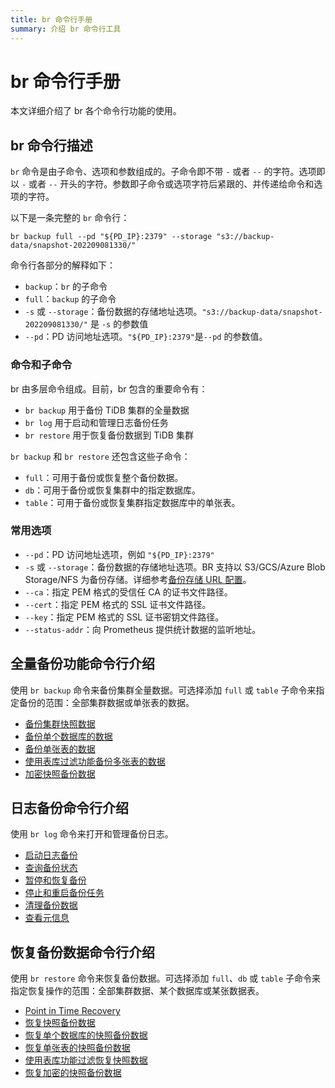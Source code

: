 ```yaml
---
title: br 命令行手册
summary: 介绍 br 命令行工具
---
```


# br 命令行手册

本文详细介绍了 br 各个命令行功能的使用。

## br 命令行描述

`br` 命令是由子命令、选项和参数组成的。子命令即不带 `-` 或者 `--` 的字符。选项即以 `-` 或者 `--` 开头的字符。参数即子命令或选项字符后紧跟的、并传递给命令和选项的字符。

以下是一条完整的 `br` 命令行：

`br backup full --pd "${PD_IP}:2379" --storage "s3://backup-data/snapshot-202209081330/"`

命令行各部分的解释如下：

* `backup`：`br` 的子命令
* `full`：`backup` 的子命令
* `-s` 或 `--storage`：备份数据的存储地址选项。`"s3://backup-data/snapshot-202209081330/"` 是 `-s` 的参数值
* `--pd`：PD 访问地址选项。`"${PD_IP}:2379"`是`--pd` 的参数值。

### 命令和子命令

br 由多层命令组成。目前，br 包含的重要命令有：

* `br backup` 用于备份 TiDB 集群的全量数据
* `br log` 用于启动和管理日志备份任务
* `br restore` 用于恢复备份数据到 TiDB 集群

`br backup` 和 `br restore`  还包含这些子命令：

* `full`：可用于备份或恢复整个备份数据。
* `db`：可用于备份或恢复集群中的指定数据库。
* `table`：可用于备份或恢复集群指定数据库中的单张表。

### 常用选项

* `--pd`：PD 访问地址选项，例如 `"${PD_IP}:2379"`
* `-s` 或 `--storage`：备份数据的存储地址选项。BR 支持以 S3/GCS/Azure Blob Storage/NFS 为备份存储。详细参考[备份存储 URL 配置](/br/backup-and-restore-storages.md#url-格式)。
* `--ca`：指定 PEM 格式的受信任 CA 的证书文件路径。
* `--cert`：指定 PEM 格式的 SSL 证书文件路径。
* `--key`：指定 PEM 格式的 SSL 证书密钥文件路径。
* `--status-addr`：向 Prometheus 提供统计数据的监听地址。

## 全量备份功能命令行介绍

使用 `br backup` 命令来备份集群全量数据。可选择添加 `full` 或 `table` 子命令来指定备份的范围：全部集群数据或单张表的数据。

- [备份集群快照数据](/br/br-snapshot-manual.md#备份集群快照)
- [备份单个数据库的数据](/br/br-snapshot-manual.md#备份单个数据库的数据)
- [备份单张表的数据](/br/br-snapshot-manual.md#备份单张表的数据)
- [使用表库过滤功能备份多张表的数据](/br/br-snapshot-manual.md#使用表库过滤功能备份多张表的数据)
- [加密快照备份数据](/br/backup-and-restore-storages.md#存储服务端加密)

## 日志备份命令行介绍

使用 `br log` 命令来打开和管理备份日志。

- [启动日志备份](/br/br-pitr-manual.md#启动日志备份)
- [查询备份状态](/br/br-pitr-manual.md#查询日志备份任务)
- [暂停和恢复备份](/br/br-pitr-manual.md#暂停和恢复日志备份任务)
- [停止和重启备份任务](/br/br-pitr-manual.md#停止和重启日志备份任务)
- [清理备份数据](/br/br-pitr-manual.md#清理日志备份数据)
- [查看元信息](/br/br-pitr-manual.md#查看备份数据元信息)

## 恢复备份数据命令行介绍

使用 `br restore` 命令来恢复备份数据。可选择添加 `full`、`db` 或 `table` 子命令来指定恢复操作的范围：全部集群数据、某个数据库或某张数据表。

- [Point in Time Recovery](/br/br-pitr-manual.md#恢复到指定时间点-pitr)
- [恢复快照备份数据](/br/br-snapshot-manual.md#恢复快照备份数据)
- [恢复单个数据库的快照备份数据](/br/br-snapshot-manual.md#恢复单个数据库的数据)
- [恢复单张表的快照备份数据](/br/br-snapshot-manual.md#恢复单张表的数据)
- [使用表库功能过滤恢复快照数据](/br/br-snapshot-manual.md#使用表库功能过滤恢复数据)
- [恢复加密的快照备份数据](/br/br-snapshot-manual.md#恢复加密的备份数据)
